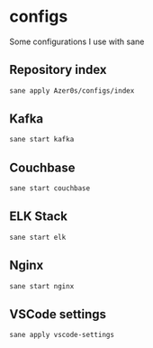 # configs
Some configurations I use with sane

## Repository index

```bash
sane apply Azer0s/configs/index
```

## Kafka

```bash
sane start kafka
```

## Couchbase

```bash
sane start couchbase
```

## ELK Stack

```bash
sane start elk
```

## Nginx

```bash
sane start nginx
```

## VSCode settings

```bash
sane apply vscode-settings
```
